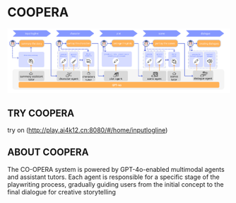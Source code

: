 # COOPERA

<img src="coopera_system.jpg" />

## TRY COOPERA
try on (http://play.ai4k12.cn:8080/#/home/inputlogline)

## ABOUT COOPERA
The CO-OPERA system is powered by GPT-4o-enabled multimodal agents and assistant tutors. Each agent is responsible for a specific stage of the playwriting process, gradually guiding users from the initial concept to the final dialogue for creative storytelling
